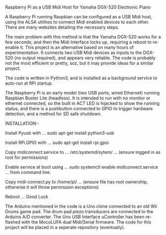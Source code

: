 Raspberry Pi as a USB Midi Host for Yamaha DGX-520 Electronic Piano

A Raspberry Pi running Raspbian can be configured as a USB Midi host, using the ALSA utilities to connect Midi enabled devices to each other. There are many websites detailing the necessary steps.

The main problem with this method is that the Yamaha DGX-520 works for a few seconds, and then the Midi Interface locks up, requiring a reboot to re-enable it. This project is an alternative based on many hours of experimentation. It connects two USB Midi devices as inputs to the DGX-520 (no output required), and appears very reliable. The code is probably not the most efficient or pretty, soz, but it may provide ideas for a similar project.

The code is written in Python3, and is installed as a background service to auto-run at RPi startup.

The Raspberry Pi is an early model (two USB ports, wired Ethernet) running Raspbian Buster Lite (headless). It is intended to run with no monitor or ethernet connected, so the built in ACT LED is hijacked to show the running status, and there is a pushbutton connected to GPIO to trigger hardware detection, and a method for SD safe shutdown.

INSTALLATION:-

Install Pyusb with ... sudo apt-get install python3-usb

Install RPi.GPIO with ... sudo apt-get install rpi.gpio

Copy midiconnect.service to ... /etc/systemd/sytem/ ... (ensure logged in as root for permissions)

Enable service at boot using ... sudo systemctl enable midiconnect.service ... from command line.

Copy midi-connect.py to /home/pi/ ... (ensure file has root ownership, otherwise it will throw permission exceptions)

Reboot ... Good Luck

The Arduino mentioned in the code is a Uno clone connected to an old Wii Drums game pad. The drum pad piezo transducers are connected to the Arduino A/D converter. The Uno USB Interface uController has been re-flashed with the MocoLUFA dual Midi/Serial firmware. The code for this project will be placed in a seperate repository (eventually).
